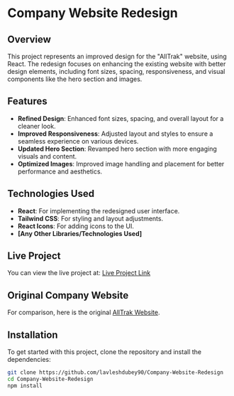 # Company Website Redesign

## Overview

This project represents an improved design for the "AllTrak" website, using React. The redesign focuses on enhancing the existing website with better design elements, including font sizes, spacing, responsiveness, and visual components like the hero section and images.

## Features

- **Refined Design**: Enhanced font sizes, spacing, and overall layout for a cleaner look.
- **Improved Responsiveness**: Adjusted layout and styles to ensure a seamless experience on various devices.
- **Updated Hero Section**: Revamped hero section with more engaging visuals and content.
- **Optimized Images**: Improved image handling and placement for better performance and aesthetics.

## Technologies Used

- **React**: For implementing the redesigned user interface.
- **Tailwind CSS**: For styling and layout adjustments.
- **React Icons**: For adding icons to the UI.
- **[Any Other Libraries/Technologies Used]**

## Live Project

You can view the live project at: [Live Project Link](https://alltrak-website-redesigned.netlify.app/)

## Original Company Website

For comparison, here is the original [AllTrak Website](https://alltrak.co).

## Installation

To get started with this project, clone the repository and install the dependencies:

```bash
git clone https://github.com/lavleshdubey90/Company-Website-Redesign
cd Company-Website-Redesign
npm install
